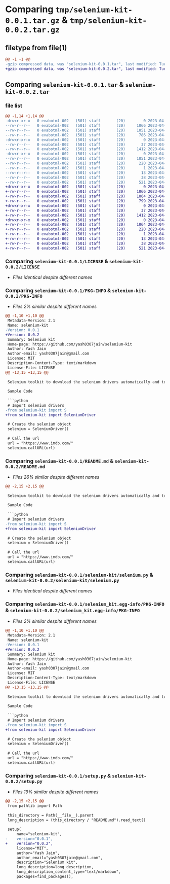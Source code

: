 # Comparing `tmp/selenium-kit-0.0.1.tar.gz` & `tmp/selenium-kit-0.0.2.tar.gz`

## filetype from file(1)

```diff
@@ -1 +1 @@
-gzip compressed data, was "selenium-kit-0.0.1.tar", last modified: Tue Apr 25 12:21:27 2023, max compression
+gzip compressed data, was "selenium-kit-0.0.2.tar", last modified: Tue Apr 25 12:23:35 2023, max compression
```

## Comparing `selenium-kit-0.0.1.tar` & `selenium-kit-0.0.2.tar`

### file list

```diff
@@ -1,14 +1,14 @@
-drwxr-xr-x   0 evabotml-002   (501) staff       (20)        0 2023-04-25 12:21:27.635061 selenium-kit-0.0.1/
--rw-r--r--   0 evabotml-002   (501) staff       (20)     1066 2023-04-25 10:46:59.000000 selenium-kit-0.0.1/LICENSE
--rw-r--r--   0 evabotml-002   (501) staff       (20)     1051 2023-04-25 12:21:27.634918 selenium-kit-0.0.1/PKG-INFO
--rw-r--r--   0 evabotml-002   (501) staff       (20)      786 2023-04-25 11:08:02.000000 selenium-kit-0.0.1/README.md
-drwxr-xr-x   0 evabotml-002   (501) staff       (20)        0 2023-04-25 12:21:27.633988 selenium-kit-0.0.1/selenium-kit/
--rw-r--r--   0 evabotml-002   (501) staff       (20)       37 2023-04-25 11:06:16.000000 selenium-kit-0.0.1/selenium-kit/__init__.py
--rw-r--r--   0 evabotml-002   (501) staff       (20)     1412 2023-04-25 11:02:52.000000 selenium-kit-0.0.1/selenium-kit/selenium.py
-drwxr-xr-x   0 evabotml-002   (501) staff       (20)        0 2023-04-25 12:21:27.634710 selenium-kit-0.0.1/selenium_kit.egg-info/
--rw-r--r--   0 evabotml-002   (501) staff       (20)     1051 2023-04-25 12:21:27.000000 selenium-kit-0.0.1/selenium_kit.egg-info/PKG-INFO
--rw-r--r--   0 evabotml-002   (501) staff       (20)      220 2023-04-25 12:21:27.000000 selenium-kit-0.0.1/selenium_kit.egg-info/SOURCES.txt
--rw-r--r--   0 evabotml-002   (501) staff       (20)        1 2023-04-25 12:21:27.000000 selenium-kit-0.0.1/selenium_kit.egg-info/dependency_links.txt
--rw-r--r--   0 evabotml-002   (501) staff       (20)       13 2023-04-25 12:21:27.000000 selenium-kit-0.0.1/selenium_kit.egg-info/top_level.txt
--rw-r--r--   0 evabotml-002   (501) staff       (20)       38 2023-04-25 12:21:27.635100 selenium-kit-0.0.1/setup.cfg
--rw-r--r--   0 evabotml-002   (501) staff       (20)      521 2023-04-25 10:59:06.000000 selenium-kit-0.0.1/setup.py
+drwxr-xr-x   0 evabotml-002   (501) staff       (20)        0 2023-04-25 12:23:35.588666 selenium-kit-0.0.2/
+-rw-r--r--   0 evabotml-002   (501) staff       (20)     1066 2023-04-25 10:46:59.000000 selenium-kit-0.0.2/LICENSE
+-rw-r--r--   0 evabotml-002   (501) staff       (20)     1064 2023-04-25 12:23:35.588517 selenium-kit-0.0.2/PKG-INFO
+-rw-r--r--   0 evabotml-002   (501) staff       (20)      799 2023-04-25 12:22:30.000000 selenium-kit-0.0.2/README.md
+drwxr-xr-x   0 evabotml-002   (501) staff       (20)        0 2023-04-25 12:23:35.587510 selenium-kit-0.0.2/selenium-kit/
+-rw-r--r--   0 evabotml-002   (501) staff       (20)       37 2023-04-25 11:06:16.000000 selenium-kit-0.0.2/selenium-kit/__init__.py
+-rw-r--r--   0 evabotml-002   (501) staff       (20)     1412 2023-04-25 11:02:52.000000 selenium-kit-0.0.2/selenium-kit/selenium.py
+drwxr-xr-x   0 evabotml-002   (501) staff       (20)        0 2023-04-25 12:23:35.588251 selenium-kit-0.0.2/selenium_kit.egg-info/
+-rw-r--r--   0 evabotml-002   (501) staff       (20)     1064 2023-04-25 12:23:35.000000 selenium-kit-0.0.2/selenium_kit.egg-info/PKG-INFO
+-rw-r--r--   0 evabotml-002   (501) staff       (20)      220 2023-04-25 12:23:35.000000 selenium-kit-0.0.2/selenium_kit.egg-info/SOURCES.txt
+-rw-r--r--   0 evabotml-002   (501) staff       (20)        1 2023-04-25 12:23:35.000000 selenium-kit-0.0.2/selenium_kit.egg-info/dependency_links.txt
+-rw-r--r--   0 evabotml-002   (501) staff       (20)       13 2023-04-25 12:23:35.000000 selenium-kit-0.0.2/selenium_kit.egg-info/top_level.txt
+-rw-r--r--   0 evabotml-002   (501) staff       (20)       38 2023-04-25 12:23:35.588712 selenium-kit-0.0.2/setup.cfg
+-rw-r--r--   0 evabotml-002   (501) staff       (20)      521 2023-04-25 12:23:31.000000 selenium-kit-0.0.2/setup.py
```

### Comparing `selenium-kit-0.0.1/LICENSE` & `selenium-kit-0.0.2/LICENSE`

 * *Files identical despite different names*

### Comparing `selenium-kit-0.0.1/PKG-INFO` & `selenium-kit-0.0.2/PKG-INFO`

 * *Files 2% similar despite different names*

```diff
@@ -1,10 +1,10 @@
 Metadata-Version: 2.1
 Name: selenium-kit
-Version: 0.0.1
+Version: 0.0.2
 Summary: Selenium kit
 Home-page: https://github.com/yash0307jain/selenium-kit
 Author: Yash Jain
 Author-email: yash0307jain@gmail.com
 License: MIT
 Description-Content-Type: text/markdown
 License-File: LICENSE
@@ -13,15 +13,15 @@
 
 Selenium toolkit to download the selenium drivers automatically and to use the selenium drivers with all the necessary functions.
 
 Sample Code
 
 ```python
 # Import selenium drivers
-from selenium-kit import S
+from selenium-kit import SeleniumDriver
 
 # Create the selenium object
 selenium = SeleniumDriver()
 
 # Call the url
 url = "https://www.imdb.com/"
 selenium.callURL(url)
```

### Comparing `selenium-kit-0.0.1/README.md` & `selenium-kit-0.0.2/README.md`

 * *Files 26% similar despite different names*

```diff
@@ -2,15 +2,15 @@
 
 Selenium toolkit to download the selenium drivers automatically and to use the selenium drivers with all the necessary functions.
 
 Sample Code
 
 ```python
 # Import selenium drivers
-from selenium-kit import S
+from selenium-kit import SeleniumDriver
 
 # Create the selenium object
 selenium = SeleniumDriver()
 
 # Call the url
 url = "https://www.imdb.com/"
 selenium.callURL(url)
```

### Comparing `selenium-kit-0.0.1/selenium-kit/selenium.py` & `selenium-kit-0.0.2/selenium-kit/selenium.py`

 * *Files identical despite different names*

### Comparing `selenium-kit-0.0.1/selenium_kit.egg-info/PKG-INFO` & `selenium-kit-0.0.2/selenium_kit.egg-info/PKG-INFO`

 * *Files 2% similar despite different names*

```diff
@@ -1,10 +1,10 @@
 Metadata-Version: 2.1
 Name: selenium-kit
-Version: 0.0.1
+Version: 0.0.2
 Summary: Selenium kit
 Home-page: https://github.com/yash0307jain/selenium-kit
 Author: Yash Jain
 Author-email: yash0307jain@gmail.com
 License: MIT
 Description-Content-Type: text/markdown
 License-File: LICENSE
@@ -13,15 +13,15 @@
 
 Selenium toolkit to download the selenium drivers automatically and to use the selenium drivers with all the necessary functions.
 
 Sample Code
 
 ```python
 # Import selenium drivers
-from selenium-kit import S
+from selenium-kit import SeleniumDriver
 
 # Create the selenium object
 selenium = SeleniumDriver()
 
 # Call the url
 url = "https://www.imdb.com/"
 selenium.callURL(url)
```

### Comparing `selenium-kit-0.0.1/setup.py` & `selenium-kit-0.0.2/setup.py`

 * *Files 19% similar despite different names*

```diff
@@ -2,15 +2,15 @@
 from pathlib import Path
 
 this_directory = Path(__file__).parent
 long_description = (this_directory / "README.md").read_text()
 
 setup(
     name="selenium-kit",
-    version="0.0.1",
+    version="0.0.2",
     license="MIT",
     author="Yash Jain",
     author_email="yash0307jain@gmail.com",
     description="Selenium kit",
     long_description=long_description,
     long_description_content_type="text/markdown",
     packages=find_packages(),
```

